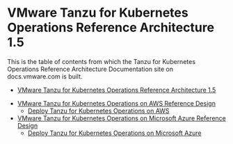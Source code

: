 # VMware Tanzu for Kubernetes Operations Reference Architecture 1.5

This is the table of contents from which the Tanzu for Kubernetes Operations Reference Architecture Documentation site on docs.vmware.com is built.

- [VMware Tanzu for Kubernetes Operations Reference Architecture 1.5](./reference-designs/index.md)
<!--
    - [VMware Tanzu for Kubernetes Operations on VMware Cloud on AWS Reference Design](./reference-designs/tko-on-vmc-aws.md)
    - [Deploy Tanzu for Kubernetes Operations on VMware Cloud on AWS](./deployment-guides/tanzu-standard-on-vmc-aws.md)
- [VMware Tanzu for Kubernetes Operations on vSphere Reference Design](./reference-designs/tko-on-vsphere.md)
    - [Deploy Tanzu for Kubernetes Operations on vSphere with VMware VDS](./deployment-guides/tko-on-vsphere-vds.md) 
- [VMware Tanzu for Kubernetes Operations on vSphere with NSX-T Reference Design](./reference-designs/tko-on-vsphere-nsx.md)
    - [Deploy VMware Tanzu for Kubernetes Operations on VMware vSphere with VMware NSX-T](./deployment-guides/tko-on-vsphere-nsxt.md) 
-->
- [VMware Tanzu for Kubernetes Operations on AWS Reference Design](./reference-designs/tko-on-aws.md)
    - [Deploy Tanzu for Kubernetes Operations on AWS](./deployment-guides/tko-aws.md)
- [VMware Tanzu for Kubernetes Operations on Microsoft Azure Reference Design](./reference-designs/tko-on-azure.md)
    - [Deploy Tanzu for Kubernetes Operations on Microsoft Azure](./deployment-guides/tko-on-azure.md)
<!--
- [VMware Tanzu for Kubernetes Operations using vSphere with Tanzu Reference Design](./reference-designs/tko-on-vsphere-with-tanzu.md)
    - [Deploy Tanzu for Kubernetes Operations using vSphere with Tanzu](./deployment-guides/tko-on-vsphere-with-tanzu.md)
- [VMware Tanzu for Kubernetes Operations SaaS Integration](./reference-designs/tko-saas.md)
    - [Configure Tanzu SaaS Components for Tanzu for Kubernetes Operations](./deployment-guides/tko-saas-services.md) 
-->